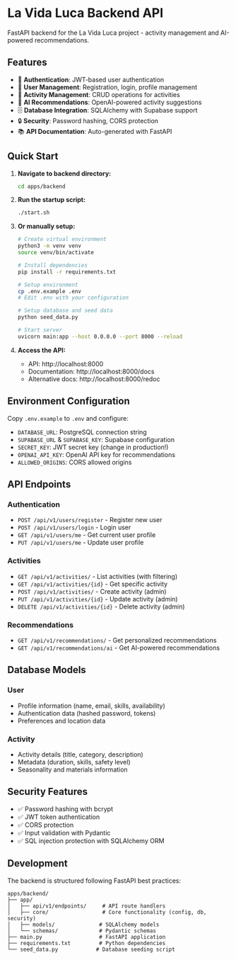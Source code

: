 # La Vida Luca Backend API

FastAPI backend for the La Vida Luca project - activity management and AI-powered recommendations.

## Features

- 🔐 **Authentication**: JWT-based user authentication
- 👥 **User Management**: Registration, login, profile management
- 🎯 **Activity Management**: CRUD operations for activities
- 🤖 **AI Recommendations**: OpenAI-powered activity suggestions
- 🗄️ **Database Integration**: SQLAlchemy with Supabase support
- 🔒 **Security**: Password hashing, CORS protection
- 📚 **API Documentation**: Auto-generated with FastAPI

## Quick Start

1. **Navigate to backend directory:**
   ```bash
   cd apps/backend
   ```

2. **Run the startup script:**
   ```bash
   ./start.sh
   ```

3. **Or manually setup:**
   ```bash
   # Create virtual environment
   python3 -m venv venv
   source venv/bin/activate
   
   # Install dependencies
   pip install -r requirements.txt
   
   # Setup environment
   cp .env.example .env
   # Edit .env with your configuration
   
   # Setup database and seed data
   python seed_data.py
   
   # Start server
   uvicorn main:app --host 0.0.0.0 --port 8000 --reload
   ```

4. **Access the API:**
   - API: http://localhost:8000
   - Documentation: http://localhost:8000/docs
   - Alternative docs: http://localhost:8000/redoc

## Environment Configuration

Copy `.env.example` to `.env` and configure:

- `DATABASE_URL`: PostgreSQL connection string
- `SUPABASE_URL` & `SUPABASE_KEY`: Supabase configuration
- `SECRET_KEY`: JWT secret key (change in production!)
- `OPENAI_API_KEY`: OpenAI API key for recommendations
- `ALLOWED_ORIGINS`: CORS allowed origins

## API Endpoints

### Authentication
- `POST /api/v1/users/register` - Register new user
- `POST /api/v1/users/login` - Login user
- `GET /api/v1/users/me` - Get current user profile
- `PUT /api/v1/users/me` - Update user profile

### Activities
- `GET /api/v1/activities/` - List activities (with filtering)
- `GET /api/v1/activities/{id}` - Get specific activity
- `POST /api/v1/activities/` - Create activity (admin)
- `PUT /api/v1/activities/{id}` - Update activity (admin)
- `DELETE /api/v1/activities/{id}` - Delete activity (admin)

### Recommendations
- `GET /api/v1/recommendations/` - Get personalized recommendations
- `GET /api/v1/recommendations/ai` - Get AI-powered recommendations

## Database Models

### User
- Profile information (name, email, skills, availability)
- Authentication data (hashed password, tokens)
- Preferences and location data

### Activity
- Activity details (title, category, description)
- Metadata (duration, skills, safety level)
- Seasonality and materials information

## Security Features

- ✅ Password hashing with bcrypt
- ✅ JWT token authentication
- ✅ CORS protection
- ✅ Input validation with Pydantic
- ✅ SQL injection protection with SQLAlchemy ORM

## Development

The backend is structured following FastAPI best practices:

```
apps/backend/
├── app/
│   ├── api/v1/endpoints/     # API route handlers
│   ├── core/                 # Core functionality (config, db, security)
│   ├── models/              # SQLAlchemy models
│   └── schemas/             # Pydantic schemas
├── main.py                  # FastAPI application
├── requirements.txt         # Python dependencies
└── seed_data.py            # Database seeding script
```